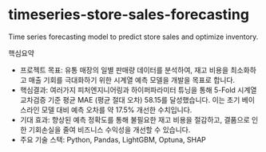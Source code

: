 # timeseries-store-sales-forecasting
Time series forecasting model to predict store sales and optimize inventory.

핵심요약
- 프로젝트 목표: 유통 매장의 일별 판매량 데이터를 분석하여, 재고 비용을 최소화하고 매출 기회를 극대화하기 위한 시계열 예측 모델을 개발을 목표로 합니다.
- 핵심결과: 여러가지 피처엔지니어링과 하이퍼파라미터 튜닝을 통해 5-Fold 시계열 교차검증 기준 평균 MAE (평균 절대 오차) 58.15를 달성했습니다. 이는 초기 베이스라인 모델 대비 예측 오차를 약 17.5% 개선한 수치입니다.
- 기대 효과: 향상된 예측 정확도를 통해 불필요한 재고 비용을 절감하고, 결품으로 인한 기회손실을 줄여 비즈니스 수익성을 개선할 수 있습니다.
- 주요 기술 스택: Python, Pandas, LightGBM, Optuna, SHAP
